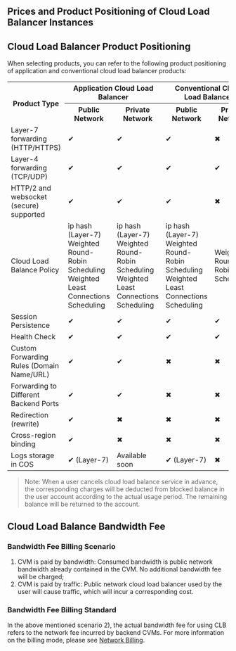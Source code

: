 ## Prices and Product Positioning of Cloud Load Balancer Instances

## Cloud Load Balancer Product Positioning

When selecting products, you can refer to the following product positioning of application and conventional cloud load balancer products:

<table>
        <tbody>
                <tr>
            <th style="width: 10%;" rowspan="2">Product Type</th>
            <th style="width: 45%;" colspan="2" >Application Cloud Load Balancer</th>
            <th style="width: 45%;" colspan="2">Conventional Cloud Load Balancer</th>
        </tr>
        <tr>
            <th>Public Network</th>
            <th>Private Network</th>
            <th>Public Network</th>
            <th>Private Network</th>
        </tr>
        <tr>
            <td>Layer-7 forwarding (HTTP/HTTPS)</td>
                        <td>✔</td>
                        <td>✔</td>
                        <td>✔</td>
                        <td>✖</td>
        </tr>
        <tr>
            <td>Layer-4 forwarding (TCP/UDP)</td>
                        <td>✔</td>
                        <td>✔</td>
                        <td>✔</td>
                        <td>✔</td>
        </tr>    
                <tr>
            <td>HTTP/2 and websocket (secure) supported</td>
                        <td>✔</td>
                        <td>✔</td>
                        <td>✔</td>
                        <td>✖</td>
        </tr>
        <tr>
            <td>Cloud Load Balance Policy</td>
                        <td>ip hash (Layer-7)<br>Weighted Round-Robin Scheduling<br>Weighted Least Connections Scheduling</td>
                        <td>ip hash (Layer-7)<br>Weighted Round-Robin Scheduling<br>Weighted Least Connections Scheduling</td>
                        <td>ip hash (Layer-7)<br>Weighted Round-Robin Scheduling<br>Weighted Least Connections Scheduling</td>
                        <td>Weighted Round-Robin Scheduling</td>
        </tr>   
         <tr>
            <td>Session Persistence</td>
                        <td>✔</td>
                        <td>✔</td>
                        <td>✔</td>
                        <td>✔</td>
        </tr>   
        <tr>
            <td>Health Check</td>
                        <td>✔</td>
                        <td>✔</td>
                        <td>✔</td>
                        <td>✔</td>
        </tr>   
         <tr>
            <td>Custom Forwarding Rules (Domain Name/URL)</td>
                        <td>✔</td>
                        <td>✔</td>
                        <td>✖</td>
                        <td>✖</td>
        </tr>   
            <tr>
            <td>Forwarding to Different Backend Ports</td>
                        <td>✔</td>
                        <td>✔</td>
                        <td>✖</td>
                        <td>✖</td>
        </tr>   
         <tr>
            <td>Redirection (rewrite)</td>
                        <td>✔</td>
                        <td>✖</td>
                        <td>✖</td>
                        <td>✖</td>
        </tr>   
             <tr>
            <td>Cross-region binding</td>
                        <td>✔</td>
                        <td>✖</td>
                        <td>✖</td>
                        <td>✖</td>
        </tr>   
        <tr>
            <td>Logs storage in COS</td>
                        <td>✔ (Layer-7)</td>
                        <td>Available soon</td>
                        <td>✔ (Layer-7)</td>
                        <td>✖</td>
        </tr>   
</tbody></table>

> Note: When a user cancels cloud load balance service in advance, the corresponding charges will be deducted from blocked balance in the user account according to the actual usage period. The remaining balance will be returned to the account.

## Cloud Load Balance Bandwidth Fee

### Bandwidth Fee Billing Scenario
1) CVM is paid by bandwidth: Consumed bandwidth is public network bandwidth already contained in the CVM. No additional bandwidth fee will be charged;
2) CVM is paid by traffic: Public network cloud load balancer used by the user will cause traffic, which will incur a corresponding cost. 

### Bandwidth Fee Billing Standard
In the above mentioned scenario 2), the actual bandwidth fee for using CLB refers to the network fee incurred by backend CVMs. For more information on the billing mode, please see [Network Billing](https://intl.cloud.tencent.com/document/product/213/10578).


